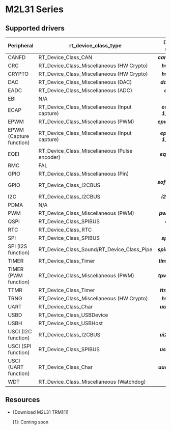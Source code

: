 # M2L31 Series

## Supported drivers

| Peripheral | rt_device_class_type | Device name |
| ------ | ----  | :------:  |
| CANFD | RT_Device_Class_CAN | ***canfd[0-1]*** |
| CRC | RT_Device_Class_Miscellaneous (HW Crypto) | ***hwcryto*** |
| CRYPTO | RT_Device_Class_Miscellaneous (HW Crypto) | ***hwcryto*** |
| DAC | RT_Device_Class_Miscellaneous (DAC) | ***dac[0-1]*** |
| EADC | RT_Device_Class_Miscellaneous (ADC) | ***eadc0*** |
| EBI | N/A | ***N/A*** |
| ECAP | RT_Device_Class_Miscellaneous (Input capture) | ***ecap[0-1]i[0-2]*** |
| EPWM | RT_Device_Class_Miscellaneous (PWM) | ***epwm[0-1]*** |
| EPWM (Capture function) | RT_Device_Class_Miscellaneous (Input capture) | ***epwm[0-1]i[0-5]*** |
| EQEI | RT_Device_Class_Miscellaneous (Pulse encoder) | ***eqei[0-3]*** |
| RMC | FAL | ***N/A*** |
| GPIO | RT_Device_Class_Miscellaneous (Pin) | ***gpio*** |
| GPIO | RT_Device_Class_I2CBUS | ***softi2c0[0-1]*** |
| I2C | RT_Device_Class_I2CBUS | ***i2c[0-3]*** |
| PDMA | N/A | ***N/A*** |
| PWM | RT_Device_Class_Miscellaneous (PWM) | ***pwm[0-1]*** |
| QSPI | RT_Device_Class_SPIBUS | ***qspi0*** |
| RTC | RT_Device_Class_RTC | ***rtc*** |
| SPI | RT_Device_Class_SPIBUS | ***spi[0-3]*** |
| SPI (I2S function) | RT_Device_Class_Sound/RT_Device_Class_Pipe | ***spii2s[0-3]*** |
| TIMER | RT_Device_Class_Timer | ***timer[0-3]*** |
| TIMER (PWM function) | RT_Device_Class_Miscellaneous (PWM) | ***tpwm[0-3]*** |
| TTMR | RT_Device_Class_Timer | ***ttmr[0-1]*** |
| TRNG | RT_Device_Class_Miscellaneous (HW Crypto) | ***hwcryto*** |
| UART | RT_Device_Class_Char | ***uart[0-7]*** |
| USBD | RT_Device_Class_USBDevice | ***usbd*** |
| USBH | RT_Device_Class_USBHost | ***usbh*** |
| USCI (I2C function) | RT_Device_Class_I2CBUS | ***ui2c[0-1]*** |
| USCI (SPI function) | RT_Device_Class_SPIBUS | ***uspi[0-1]*** |
| USCI (UART function) | RT_Device_Class_Char | ***uuart[0-1]*** |
| WDT | RT_Device_Class_Miscellaneous (Watchdog) | ***wdt*** |

## Resources

* [Download M2L31 TRM][1]

  [1]: Coming soon
